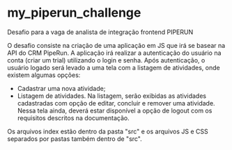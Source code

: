 # my_piperun_challenge

Desafio para a vaga de analista de integração frontend PIPERUN

O desafio consiste na criação de uma aplicação em JS que irá se basear na API do CRM PipeRun. 
A aplicação irá realizar a autenticação do usuário na conta (criar um trial) utilizando o login e senha. 
Após autenticação, o usuário logado será levado a uma tela com a listagem de atividades, onde existem algumas opções:
- Cadastrar uma nova atividade; 
- Listagem de atividades.
Na listagem, serão exibidas as atividades cadastradas com opção de editar, concluir e remover uma atividade.
Nessa tela ainda, deverá estar disponível a opção de logout com os requisitos descritos na documentação.

Os arquivos index estão dentro da pasta "src" e os arquivos JS e CSS separados por pastas também dentro de "src".
